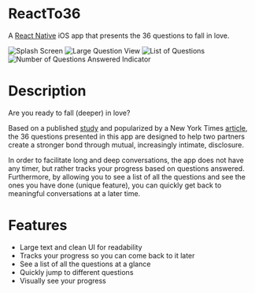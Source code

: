 # ReactTo36
A [React Native](facebook/react-native) iOS app that presents the 36 questions to fall in love. 

![Splash Screen](http://jssolichin.com/reactto36/images/screenshots/1.png)
![Large Question View](http://jssolichin.com/reactto36/images/screenshots/2.png)
![List of Questions](http://jssolichin.com/reactto36/images/screenshots/3.png)
![Number of Questions Answered Indicator](http://jssolichin.com/reactto36/images/screenshots/4.png)

# Description
Are you ready to fall (deeper) in love?

Based on a published [study](http://www.nytimes.com/2015/01/11/fashion/modern-love-to-fall-in-love-with-anyone-do-this.html) and popularized by a New York Times [article](http://psp.sagepub.com/content/23/4/363.full.pdf+html ), the 36 questions presented in this app are designed to help two partners create a stronger bond through mutual, increasingly intimate, disclosure.

In order to facilitate long and deep conversations, the app does not have any timer, but rather tracks your progress based on questions answered. Furthermore, by allowing you to see a list of all the questions and see the ones you have done (unique feature), you can quickly get back to meaningful conversations at a later time. 

# Features
* Large text and clean UI for readability
* Tracks your progress so you can come back to it later
* See a list of all the questions at a glance 
* Quickly jump to different questions
* Visually see your progress